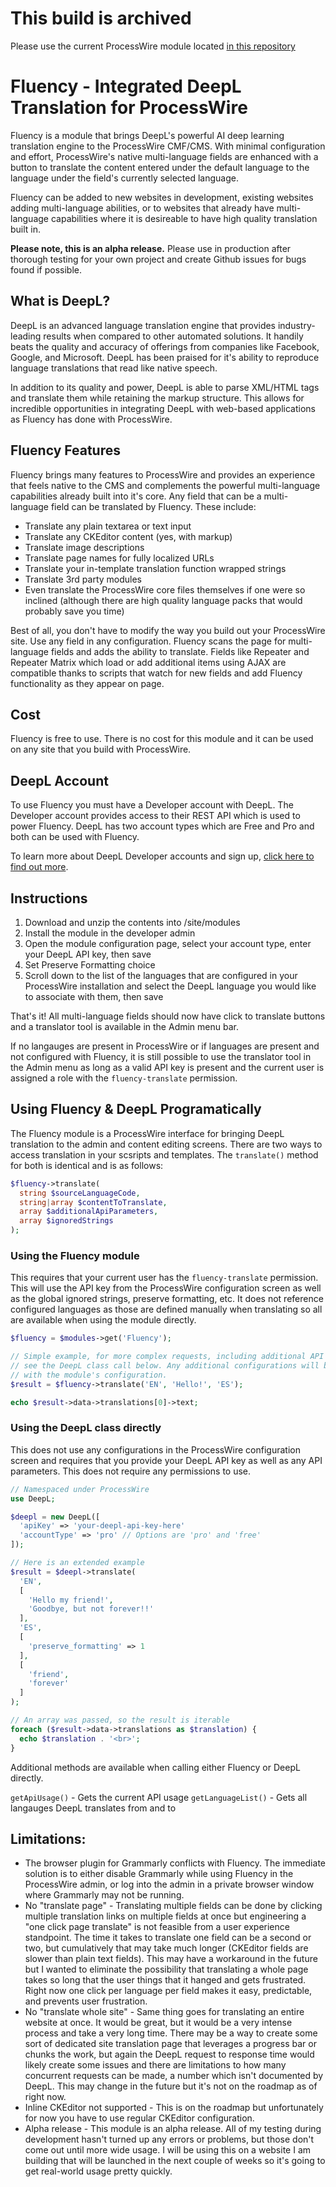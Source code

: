 # This build is archived
Please use the current ProcessWire module located [in this repository](https://github.com/SkyLundy/Fluency)

# Fluency - Integrated DeepL Translation for ProcessWire
Fluency is a module that brings DeepL's powerful AI deep learning translation engine to the ProcessWire CMF/CMS. With minimal configuration and effort, ProcessWire's native multi-language fields are enhanced with a button to translate the content entered under the default language to the language under the field's currently selected language.

Fluency can be added to new websites in development, existing websites adding multi-language abilities, or to websites that already have multi-language capabilities where it is desireable to have high quality translation built in.

**Please note, this is an alpha release.** Please use in production after thorough testing for your own project and create Github issues for bugs found if possible.

## What is DeepL?
DeepL is an advanced language translation engine that provides industry-leading results when compared to other automated solutions. It handily beats the quality and accuracy of offerings from companies like Facebook, Google, and Microsoft. DeepL has been praised for it's ability to reproduce language translations that read like native speech.

In addition to its quality and power, DeepL is able to parse XML/HTML tags and translate them while retaining the markup structure. This allows for incredible opportunities in integrating DeepL with web-based applications as Fluency has done with ProcessWire.

## Fluency Features
Fluency brings many features to ProcessWire and provides an experience that feels native to the CMS and complements the powerful multi-language capabilities already built into it's core. Any field that can be a multi-language field can be translated by Fluency. These include:

- Translate any plain textarea or text input
- Translate any CKEditor content (yes, with markup)
- Translate image descriptions
- Translate page names for fully localized URLs
- Translate your in-template translation function wrapped strings
- Translate 3rd party modules
- Even translate the ProcessWire core files themselves if one were so inclined (although there are high quality language packs that would probably save you time)

Best of all, you don't have to modify the way you build out your ProcessWire site. Use any field in any configuration. Fluency scans the page for multi-language fields and adds the ability to translate. Fields like Repeater and Repeater Matrix which load or add additional items using AJAX are compatible thanks to scripts that watch for new fields and add Fluency functionality as they appear on page.

## Cost
Fluency is free to use. There is no cost for this module and it can be used on any site that you build with ProcessWire.

## DeepL Account
To use Fluency you must have a Developer account with DeepL. The Developer account provides access to their REST API which is used to power Fluency. DeepL has two account types which are Free and Pro and both can be used with Fluency.

To learn more about DeepL Developer accounts and sign up, [click here to find out more](https://www.deepl.com/pro#developer).

## Instructions
1. Download and unzip the contents into /site/modules
2. Install the module in the developer admin
3. Open the module configuration page, select your account type, enter your DeepL API key, then save
4. Set Preserve Formatting choice
5. Scroll down to the list of the languages that are configured in your ProcessWire installation and select the DeepL language you would like to associate with them, then save

That's it! All multi-language fields should now have click to translate buttons and a translator tool is available in the Admin menu bar.

If no langauges are present in ProcessWire or if languages are present and not configured with Fluency, it is still possible to use the translator tool in the Admin menu as long as a valid API key is present and the current user is assigned a role with the `fluency-translate` permission.

## Using Fluency & DeepL Programatically
The Fluency module is a ProcessWire interface for bringing DeepL translation to the admin and content editing screens. There are two ways to access translation in your scsripts and templates. The `translate()` method for both is identical and is as follows:

```php
$fluency->translate(
  string $sourceLanguageCode,
  string|array $contentToTranslate,
  array $additionalApiParameters,
  array $ignoredStrings
);
```

### Using the Fluency module
This requires that your current user has the `fluency-translate` permission. This will use the API key from the ProcessWire configuration screen as well as the global ignored strings, preserve formatting, etc. It does not reference configured languages as those are defined manually when translating so all are available when using the module directly.

```php
$fluency = $modules->get('Fluency');

// Simple example, for more complex requests, including additional API parameters
// see the DeepL class call below. Any additional configurations will be merged
// with the module's configuration.
$result = $fluency->translate('EN', 'Hello!', 'ES');

echo $result->data->translations[0]->text;
```

### Using the DeepL class directly
This does not use any configurations in the ProcessWire configuration screen and requires that you provide your DeepL API key as well as any API parameters. This does not require any permissions to use.

```php
// Namespaced under ProcessWire
use DeepL;

$deepl = new DeepL([
  'apiKey' => 'your-deepl-api-key-here'
  'accountType' => 'pro' // Options are 'pro' and 'free'
]);

// Here is an extended example
$result = $deepl->translate(
  'EN',
  [
    'Hello my friend!',
    'Goodbye, but not forever!!'
  ],
  'ES',
  [
    'preserve_formatting' => 1
  ],
  [
    'friend',
    'forever'
  ]
);

// An array was passed, so the result is iterable
foreach ($result->data->translations as $translation) {
  echo $translation . '<br>';
}
```

Additional methods are available when calling either Fluency or DeepL directly.

`getApiUsage()` - Gets the current API usage
`getLanguageList()` - Gets all langauges DeepL translates from and to

## Limitations:
- The browser plugin for Grammarly conflicts with Fluency. The immediate solution is to either disable Grammarly while using Fluency in the ProcessWire admin, or log into the admin in a private browser window where Grammarly may not be running.
- No "translate page" - Translating multiple fields can be done by clicking multiple translation links on multiple fields at once but engineering a "one click page translate" is not feasible from a user experience standpoint. The time it takes to translate one field can be a second or two, but cumulatively that may take much longer (CKEditor fields are slower than plain text fields). This may have a workaround in the future but I wanted to eliminate the possibility that translating a whole page takes so long that the user things that it hanged and gets frustrated. Right now one click per language per field makes it easy, predictable, and prevents user frustration.
- No "translate whole site" - Same thing goes for translating an entire website at once. It would be great, but it would be a very intense process and take a very long time. There may be a way to create some sort of dedicated site translation page that leverages a progress bar or chunks the work, but again the DeepL request to response time would likely create some issues and there are limitations to how many concurrent requests can be made, a number which isn't documented by DeepL. This may change in the future but it's not on the roadmap as of right now.
- Inline CKEditor not supported - This is on the roadmap but unfortunately for now you have to use regular CKEditor configuration.
- Alpha release - This module is an alpha release. All of my testing during development hasn't turned up any errors or problems, but those don't come out until more wide usage. I will be using this on a website I am building that will be launched in the next couple of weeks so it's going to get real-world usage pretty quickly.
